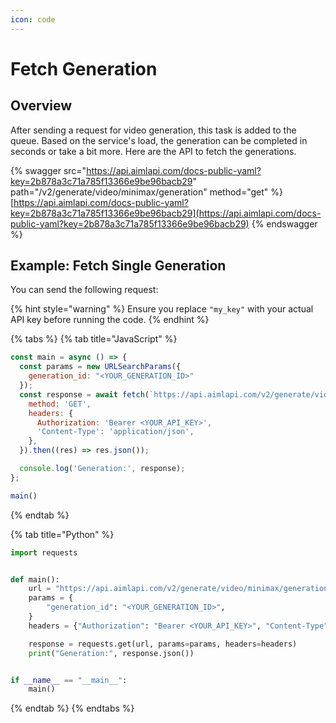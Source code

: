 ```yaml
---
icon: code
---
```


# Fetch Generation

## Overview

After sending a request for video generation, this task is added to the queue. Based on the service's load, the generation can be completed in seconds or take a bit more. Here are the API to fetch the generations.

{% swagger src="https://api.aimlapi.com/docs-public-yaml?key=2b878a3c71a785f13366e9be96bacb29" path="/v2/generate/video/minimax/generation" method="get" %}
[https://api.aimlapi.com/docs-public-yaml?key=2b878a3c71a785f13366e9be96bacb29](https://api.aimlapi.com/docs-public-yaml?key=2b878a3c71a785f13366e9be96bacb29)
{% endswagger %}

## Example: Fetch Single Generation

You can send the following request:

{% hint style="warning" %}
Ensure you replace `"my_key"` with your actual API key before running the code.
{% endhint %}

{% tabs %}
{% tab title="JavaScript" %}
```javascript
const main = async () => {
  const params = new URLSearchParams({
    generation_id: "<YOUR_GENERATION_ID>"
  });
  const response = await fetch(`https://api.aimlapi.com/v2/generate/video/minimax/generation?${params.toString()}`, {
    method: 'GET',
    headers: {
      Authorization: 'Bearer <YOUR_API_KEY>',
      'Content-Type': 'application/json',
    },
  }).then((res) => res.json());

  console.log('Generation:', response);
};

main()
```
{% endtab %}

{% tab title="Python" %}
```python
import requests


def main():
    url = "https://api.aimlapi.com/v2/generate/video/minimax/generation"
    params = {
        "generation_id": "<YOUR_GENERATION_ID>",
    }
    headers = {"Authorization": "Bearer <YOUR_API_KEY>", "Content-Type": "application/json"}

    response = requests.get(url, params=params, headers=headers)
    print("Generation:", response.json())


if __name__ == "__main__":
    main()
```
{% endtab %}
{% endtabs %}
